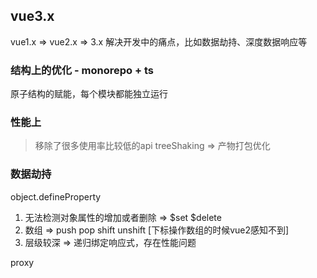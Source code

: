 ## vue3.x

vue1.x => vue2.x => 3.x
解决开发中的痛点，比如数据劫持、深度数据响应等

### 结构上的优化 - monorepo + ts
 原子结构的赋能，每个模块都能独立运行

### 性能上
> 移除了很多使用率比较低的api
> treeShaking => 产物打包优化


### 数据劫持
object.defineProperty
1. 无法检测对象属性的增加或者删除 =>  $set $delete 
2. 数组 => push pop shift unshift [下标操作数组的时候vue2感知不到]
3. 层级较深 => 递归绑定响应式，存在性能问题

proxy

